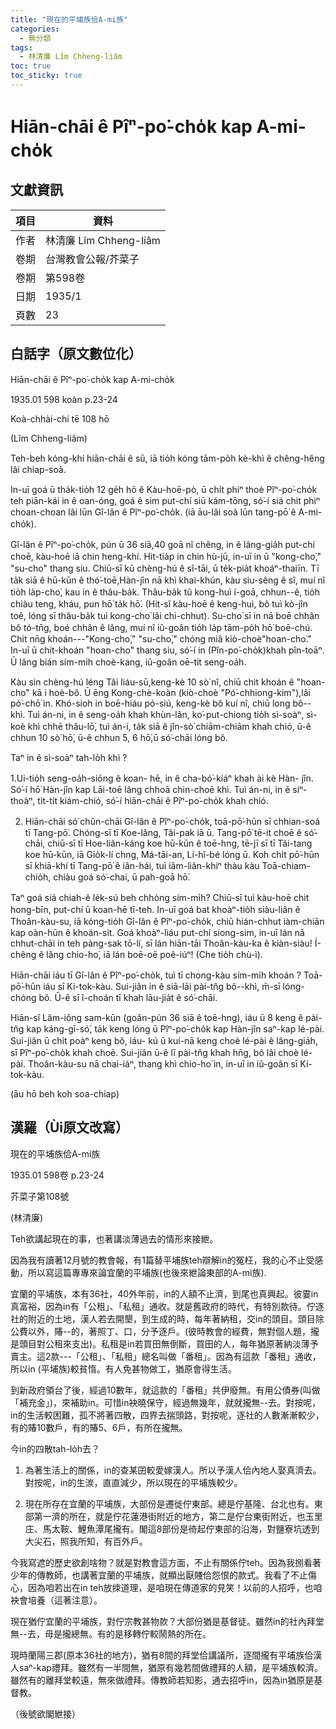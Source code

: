 ```yaml
---
title: "現在的平埔族佮A-mi族"
categories:
  - 無分類
tags:
  - 林清廉 Lîm Chheng-liâm
toc: true
toc_sticky: true
---
```


# Hiān-chāi ê Pîⁿ-po͘-cho̍k kap A-mi-cho̍k

## 文獻資訊

| 項目 | 資料 |
|---|---|
| 作者 | 林清廉 Lîm Chheng-liâm |
| 卷期 | 台灣教會公報/芥菜子 |
| 卷期 | 第598卷 |
| 日期 | 1935/1 |
| 頁數 | 23 |

## 白話字（原文數位化）

Hiān-chāi ê Pîⁿ-po͘-cho̍k kap A-mi-cho̍k

1935.01 598 koàn p.23-24

Koà-chhài-chí tē 108 hō

(Lîm Chheng-liâm)

Teh-beh kóng-khí hiān-chāi ê sū, iā tio̍h kóng tām-po̍h kè-khì ê chêng-hêng lâi chiap-soà.

In-uī goá ū tha̍k-tio̍h 12 ge̍h hō ê Kàu-hoē-pò, ū chi̍t phiⁿ thoè Pîⁿ-po͘-cho̍k teh piān-kái in ê oan-óng, goá ê sim put-chí siū kám-tōng, só͘-í siá chit phiⁿ choan-choan lâi lūn Gî-lân ê Pîⁿ-po͘-cho̍k. (iā āu-lâi soà lūn tang-pō͘ ê A-mi-cho̍k).

Gî-lân ê Pîⁿ-po͘-cho̍k, pún ū 36 siā,40 goā nî chêng, in ê lâng-gia̍h put-chí choē, kàu-hoē iā chin heng-khí. Hit-tia̍p in chin hù-jū, in-uī in ū "kong-cho͘," "su-cho͘" thang siu. Chiū-sī kū chèng-hú ê sî-tāi, ū te̍k-pia̍t khoáⁿ-thaiīn. Tī ta̍k siā ê hū-kūn ê thó͘-toē,Hàn-jîn nā khì khai-khún, kàu siu-sêng ê sî, muí nî tio̍h la̍p-cho͘, kau in ê thâu-ba̍k. Thâu-ba̍k tû kong-huì í-goā, chhun--ê, tio̍h chiàu teng, kháu, pun hō͘ ta̍k hō͘. (Hit-sî kàu-hoē ê keng-huì, bô tuì kò-jîn toê, lóng sī thâu-ba̍k tuì kong-cho͘ lâi chi-chhut). Su-cho͘ sī in nā boē chhân bô tó-tn̄g, boé chhân ê lâng, muí nî iû-goân tio̍h la̍p tām-po̍h hō͘ boē-chú. Chit nn̄g khoán---"Kong-cho͘," "su-cho͘," chóng miâ kiò-choè"hoan-cho͘." In-uī ū chit-khoán "hoan-cho͘" thang siu, só͘-í in (Pîn-po͘-cho̍k)khah pîn-toāⁿ. Ū lâng bián sím-mi̍h choè-kang, iû-goân oē-tit seng-oa̍h.

Kàu sin chèng-hú léng Tâi liáu-sū,keng-kè 10 sò͘ nî, chiū chit khoán ê "hoan-cho͘" kā i hoè-bô. Ū ēng Kong-chè-koàn (kiò-choè "Pó͘-chhiong-kim"),lâi pó͘-chō͘ in. Khó-sioh in boē-hiáu pó-siú, keng-kè bô kuí nî, chiū long bô--khì. Tuì án-ni, in ê seng-oa̍h khah khùn-lân, ko͘-put-chiong tio̍h sì-soàⁿ, sì-koè khì chhē thâu-lō͘, tuì án-í, ta̍k siā ê jîn-sò͘ chiām-chiām khah chió, ū-ê chhun 10 sò͘ hō͘, ū-ê chhun 5, 6 hō͘,ū só͘-chāi lóng bô.

Taⁿ in ê sì-soàⁿ tah-lo̍h khì ?

1.Ui-tio̍h seng-oa̍h-siōng ê koan- hē, in ê cha-bó͘-kiáⁿ khah ài kè Hàn- jîn. Só͘-í hō͘ Hàn-jîn kap Lāi-toē lâng chhoā chin-choē khì. Tuì án-ni, in ê siⁿ-thoàⁿ, ti̍t-ti̍t kiám-chió, só͘-í hiān-chāi ê Pîⁿ-po͘-cho̍k khah chió.

2. Hiān-chāi só͘ chûn-chāi Gî-lân ê Pîⁿ-po͘-cho̍k, toā-pō͘-hūn sī chhian-soá tī Tang-pō͘. Chóng-sī tī Koe-lâng, Tâi-pak iā ū. Tang-pō͘ tē-it choē ê só͘-chāi, chiū-sī tī Hoe-liân-káng koe hū-kūn ê toē-hng, tē-jī sī tī Tâi-tang koe hū-kūn, iā Gio̍k-lí chng, Má-tāi-an, Lí-hî-bé lóng ū. Koh chi̍t pō͘-hūn sī khiā-khí tī Tang-pō͘ ê iân-hái, tuì iâm-liân-khiⁿ thàu kàu Toā-chiam-chio̍h, chiàu goá só͘-chai, ū pah-goā hō͘.

Taⁿ goá siá chiah-ê le̍k-sú beh chhòng sím-mi̍h? Chiū-sī tuì kàu-hoē chit hong-bīn, put-chí ū koan-hē tī-teh. In-uī goá bat khoàⁿ-tio̍h siàu-liân ê Thoân-kàu-su, iā kóng-tio̍h Gî-lân ê Pîⁿ-po͘-cho̍k, chiū hián-chhut iàm-chiān kap oàn-hūn ê khoán-sit. Goá khoàⁿ-liáu put-chí siong-sim, in-uī lán nā chhut-chāi in teh pàng-sak tō-lí, sī lán hiān-tāi Thoân-kàu-ka ê kiàn-siàu! Í-chêng ê lâng chio-ho͘, iā lán boē-oē poê-iúⁿ! (Che tio̍h chù-ì).

Hiān-chāi iáu tī Gî-lân ê Pîⁿ-po͘-cho̍k, tuì tī chong-kàu sím-mi̍h khoán ? Toā-pō͘-hūn iáu sī Ki-tok-kàu. Sui-jiân in ê siā-lāi pài-tn̂g bô--khì, m̄-sī lóng-chóng bô. Ū-ê sī î-choán tī khah lāu-jia̍t ê só͘-chāi.

Hiān-sî Lâm-iông sam-kūn (goân-pún 36 siā ê toē-hng), iáu ū 8 keng ê pài-tn̂g kap káng-gī-só͘, ta̍k keng lóng ū Pîⁿ-po͘-cho̍k kap Hàn-jîn saⁿ-kap lé-pài. Sui-jiân ū chi̍t poàⁿ keng bô, iáu- kú ū kuí-nā keng choè lé-pài ê lâng-gia̍h, sī Pîⁿ-po͘-cho̍k khah choē. Sui-jiân ū-ê lī pài-tn̂g khah hn̄g, bô lâi choè lé-pài. Thoân-kàu-su nā chai-iáⁿ, thang khì chio-ho͘ in, in-uī in iû-goân sī Ki-tok-kàu.

(āu hō beh koh soa-chiap)

## 漢羅（Ùi原文改寫）

現在的平埔族佮A-mi族

1935.01 598卷 p.23-24

芥菜子第108號

(林清廉)

Teh欲講起現在的事，也著講淡薄過去的情形來接紲。

因為我有讀著12月號的教會報，有1篇替平埔族teh辯解in的冤枉，我的心不止受感動，所以寫這篇專專來論宜蘭的平埔族(也後來紲論東部的A-mi族).

宜蘭的平埔族，本有36社，40外年前，in的人額不止濟，到尾也真興起。彼霎in真富裕，因為in有「公租」、「私租」通收。就是舊政府的時代，有特別款待。佇逐社的附近的土地，漢人若去開墾，到生成的時，每年著納租，交in的頭目。頭目除公費以外，賰--的，著照丁、口，分予逐戶。(彼時教會的經費，無對個人題，攏是頭目對公租來支出)。私租是in若買田無倒斷，買田的人，每年猶原著納淡薄予賣主。這2款---「公租」、「私租」總名叫做「番租」。因為有這款「番租」通收，所以in (平埔族)較貧惰。有人免甚物做工，猶原會得生活。

到新政府領台了後，經過10數年，就這款的「番租」共伊廢無。有用公債券(叫做「補充金」)，來補助in。可惜in袂曉保守，經過無幾年，就就攏無--去。對按呢，in的生活較困難，孤不將著四散，四界去揣頭路，對按呢，逐社的人數漸漸較少，有的賰10數戶，有的賰5、6戶，有所在攏無。

今in的四散tah-lo̍h去？

1. 為著生活上的關係，in的查某囝較愛嫁漢人。所以予漢人佮內地人娶真濟去。對按呢，in的生湠，直直減少，所以現在的平埔族較少。

2. 現在所存在宜蘭的平埔族，大部份是遷徙佇東部。總是佇基隆、台北也有。東部第一濟的所在，就是佇花蓮港街附近的地方，第二是佇台東街附近，也玉里庄、馬太鞍、鯉魚潭尾攏有。閣這8部份是徛起佇東部的沿海，對鹽寮坑透到大尖石，照我所知，有百外戶。

今我寫遮的歷史欲創啥物？就是對教會這方面，不止有關係佇teh。因為我捌看著少年的傳教師，也講著宜蘭的平埔族，就顯出厭賤佮怨恨的款式。我看了不止傷心，因為咱若出在in teh放拺道理，是咱現在傳道家的見笑！以前的人招呼，也咱袂會培養（這著注意）。

現在猶佇宜蘭的平埔族，對佇宗教甚物款？大部份猶是基督徒。雖然in的社內拜堂無--去，毋是攏總無。有的是移轉佇較鬧熱的所在。

現時蘭陽三郡(原本36社的地方)，猶有8間的拜堂佮講議所，逐間攏有平埔族佮漢人saⁿ-kap禮拜。雖然有一半間無，猶原有幾若間做禮拜的人額，是平埔族較濟。雖然有的離拜堂較遠，無來做禮拜。傳教師若知影，通去招呼in，因為in猶原是基督教。

（後號欲閣紲接）
